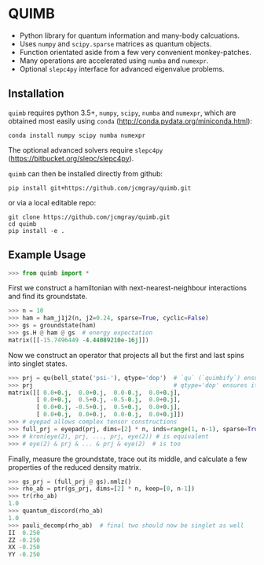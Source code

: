# QUIMB

 * Python library for quantum information and many-body calcuations.
 * Uses `numpy` and `scipy.sparse` matrices as quantum objects.
 * Function orientated aside from a few very convenient monkey-patches.
 * Many operations are accelerated using `numba` and `numexpr`.
 * Optional `slepc4py` interface for advanced eigenvalue problems.


## Installation
`quimb` requires python 3.5+, `numpy`, `scipy`, `numba` and `numexpr`, which are obtained most easily using `conda` (http://conda.pydata.org/miniconda.html):
```
conda install numpy scipy numba numexpr
```
The optional advanced solvers require `slepc4py` (https://bitbucket.org/slepc/slepc4py). 

`quimb` can then be installed directly from github:
```
pip install git+https://github.com/jcmgray/quimb.git
```
or via a local editable repo:
```
git clone https://github.com/jcmgray/quimb.git
cd quimb
pip install -e .
```

## Example Usage
```python
>>> from quimb import *
```
First we construct a hamiltonian with next-nearest-neighbour interactions and find its groundstate.
```python
>>> n = 10
>>> ham = ham_j1j2(n, j2=0.24, sparse=True, cyclic=False)
>>> gs = groundstate(ham)
>>> gs.H @ ham @ gs  # energy expectation
matrix([[-15.7496449 -4.44089210e-16j]])
```
Now we construct an operator that projects all but the first and last spins into singlet states.
```python
>>> prj = qu(bell_state('psi-'), qtype='dop')  # `qu` (`quimbify`) ensures things are complex matrices
>>> prj                                        # qtype='dop' ensures its a density operator
matrix([[ 0.0+0.j,  0.0+0.j,  0.0-0.j,  0.0+0.j],
        [ 0.0+0.j,  0.5+0.j, -0.5-0.j,  0.0+0.j],
        [ 0.0+0.j, -0.5+0.j,  0.5+0.j,  0.0+0.j],
        [ 0.0+0.j,  0.0+0.j,  0.0-0.j,  0.0+0.j]])
>>> # eyepad allows complex tensor constructions
>>> full_prj = eyepad(prj, dims=[2] * n, inds=range(1, n-1), sparse=True)
>>> # kron(eye(2), prj, ..., prj, eye(2)) # is equivalent
>>> # eye(2) & prj & ... & prj & eye(2)  # is too
```
Finally, measure the groundstate, trace out its middle, and calculate a few properties of the reduced density matrix.
```python
>>> gs_prj = (full_prj @ gs).nmlz()
>>> rho_ab = ptr(gs_prj, dims=[2] * n, keep=[0, n-1])
>>> tr(rho_ab)
1.0
>>> quantum_discord(rho_ab)
1.0
>>> pauli_decomp(rho_ab)  # final two should now be singlet as well
II  0.250
ZZ -0.250
XX -0.250
YY -0.250
```
